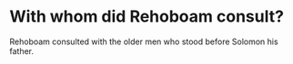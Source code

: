# With whom did Rehoboam consult?

Rehoboam consulted with the older men who stood before Solomon his father.
